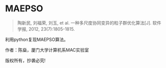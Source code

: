 # MAEPSO

> 陶新民, 刘福荣, 刘玉, et al. 一种多尺度协同变异的粒子群优化算法[J]. 软件学报, 2012, 23(7):1805-1815.

利用python复现MAEPSO算法。

作者：陈燊，厦门大学计算机系MAC实验室

版权所有，抄袭必究!
